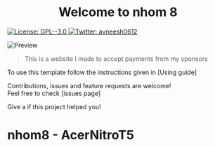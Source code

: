 <h1 align="center">Welcome to nhom 8</h1>
<p>
  <a href="https://github.com/avneesh0612/sponsor/blob/main/LICENSE" target="_blank">
    <img alt="License: GPL--3.0" src="https://img.shields.io/badge/License-GPL--3.0-yellow.svg" />
  </a>
  <a href="https://twitter.com/avneesh0612" target="_blank">
    <img alt="Twitter: avneesh0612" src="https://img.shields.io/twitter/follow/avneesh0612.svg?style=social" />
  </a>
</p>

![Preview](https://res.cloudinary.com/didkcszrq/image/upload/v1643006658/Screenshot_2022-01-24_121353_vs9efs.png)

> This is a website I made to accept payments from my sponsors



To use this template follow the instructions given in [Using guide]


Contributions, issues and feature requests are welcome!<br />Feel free to check [issues page]



Give a if this project helped you!



# nhom8 - AcerNitroT5
